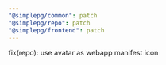 ```yaml
---
"@simplepg/common": patch
"@simplepg/repo": patch
"@simplepg/frontend": patch
---
```


fix(repo): use avatar as webapp manifest icon
